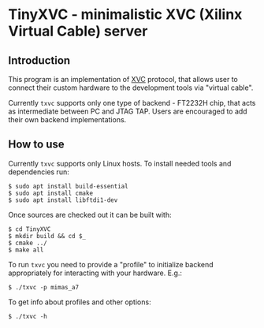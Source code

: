 
# TinyXVC - minimalistic XVC (Xilinx Virtual Cable) server

## Introduction

This program is an implementation of [XVC](https://github.com/Xilinx/XilinxVirtualCable/blob/master/README.md)
protocol, that allows user to connect their custom hardware to the development tools via "virtual cable".

Currently `txvc` supports only one type of backend - FT2232H chip, that acts as intermediate between
PC and JTAG TAP. Users are encouraged to add their own backend implementations.

## How to use

Currently `txvc` supports only Linux hosts. To install needed tools and dependencies run:
```
$ sudo apt install build-essential
$ sudo apt install cmake
$ sudo apt install libftdi1-dev
```
Once sources are checked out it can be built with:
```
$ cd TinyXVC
$ mkdir build && cd $_
$ cmake ../
$ make all
```
To run `txvc` you need to provide a "profile" to initialize backend appropriately for interacting
with your hardware. E.g.:
```
$ ./txvc -p mimas_a7
```
To get info about profiles and other options:
```
$ ./txvc -h
```

